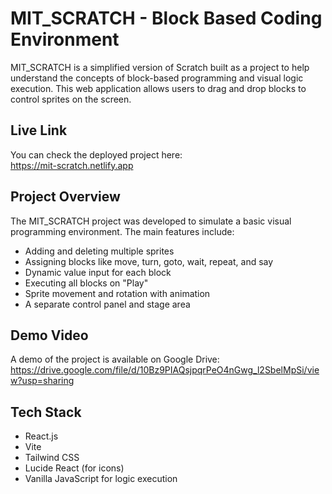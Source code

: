 

# MIT_SCRATCH - Block Based Coding Environment

MIT_SCRATCH is a simplified version of Scratch built as a project to help understand the concepts of block-based programming and visual logic execution. This web application allows users to drag and drop blocks to control sprites on the screen.

## Live Link

You can check the deployed project here:  
https://mit-scratch.netlify.app

## Project Overview

The MIT_SCRATCH project was developed to simulate a basic visual programming environment. The main features include:

- Adding and deleting multiple sprites
- Assigning blocks like move, turn, goto, wait, repeat, and say
- Dynamic value input for each block
- Executing all blocks on "Play"
- Sprite movement and rotation with animation
- A separate control panel and stage area

## Demo Video
      
A demo of the project is available on Google Drive:  
https://drive.google.com/file/d/10Bz9PIAQsjpqrPeO4nGwg_l2SbelMpSi/view?usp=sharing

## Tech Stack

- React.js
- Vite
- Tailwind CSS
- Lucide React (for icons)
- Vanilla JavaScript for logic execution



